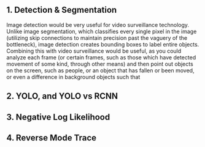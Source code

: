 ## 1. Detection & Segmentation
Image detection would be very useful for video surveillance technology. Unlike image segmentation, which classifies every single pixel in the image (utilizing skip connections to maintain precision past the vaguery of the bottleneck), image detection creates bounding boxes to label entire objects. Combining this with video surveillance would be useful, as you could analyze each frame (or certain frames, such as those which have detected movement of some kind, through other means) and then point out objects on the screen, such as people, or an object that has fallen or been moved, or even a difference in background objects such that 

## 2. YOLO, and YOLO vs RCNN


## 3. Negative Log Likelihood


## 4. Reverse Mode Trace
